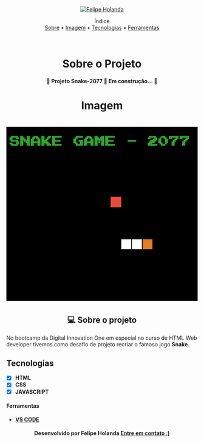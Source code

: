 <p align="center">
   <a href="https://www.linkedin.com/in/felipe-holanda-de-freitas-3a91281a2/">
      <img alt="Felipe Holanda" src="https://img.shields.io/badge/-Felipe Holanda-blue?style=flat&logo=Linkedin&logoColor=bluee" />
   </a>
</p>

<p align="center">Índice<br>
<a href="#sobre">Sobre</a> •
<a href="#Imagem">Imagem</a> •
<a href="#Tecnologias-">Tecnologias</a> •
<a href="#Ferramentas">Ferramentas</a></p>

<br>

<h1 align="center">Sobre o Projeto</h1>
 <h4 align="center"> 🚧 Projeto Snake-2077 🚀 Em construção... 🚧
  </h4>

<h1 align="center">Imagem</h1>

<h1 align="center">
   <img alt="Readme" title="Readme" src="Animação.gif"/>
</h1>

<!--Sobre o projeto-->
<h2 align="center">💻 Sobre o projeto</h2>

No bootcamp da Digital Innovation One em especial no curso de HTML Web developer  tivemos como desafio de projeto recriar o famoso jogo **Snake**.


## Tecnologias

- [x] **HTML**
- [x] **CSS**
- [x] **JAVASCRIPT**

#### Ferramentas

- [**VS CODE**](https://code.visualstudio.com/)


<h4 align=center>Desenvolvido por Felipe Holanda <a href="https://www.linkedin.com/in/felipe-holanda-de-freitas-3a91281a2/"><strong>Entre em contato</strong> :)</a></a></h4>




